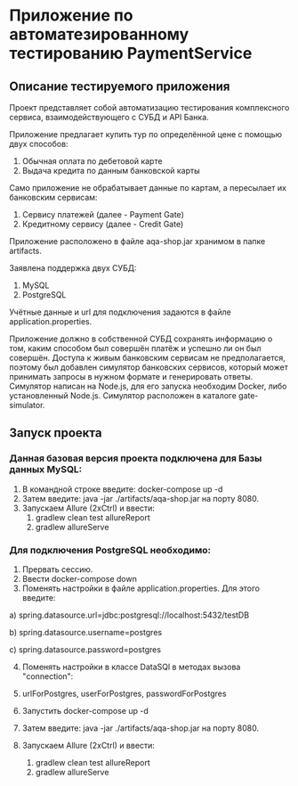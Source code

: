# Приложение по автоматезированному тестированию PaymentService

## Описание тестируемого приложения


Проект представляет собой автоматизацию тестирования комплексного сервиса, 
взаимодействующего с СУБД и API Банка. 

Приложение предлагает купить тур по определённой цене с помощью двух способов:
  1) Обычная оплата по дебетовой карте
  2) Выдача кредита по данным банковской карты

Само приложение не обрабатывает данные по картам, а пересылает их банковским сервисам:
  1) Сервису платежей (далее - Payment Gate)
  2) Кредитному сервису (далее - Credit Gate)

Приложение расположено в файле aqa-shop.jar хранимом в папке artifacts.

Заявлена поддержка двух СУБД:
  1) MySQL
  2) PostgreSQL

Учётные данные и url для подключения задаются в файле application.properties.


Приложение должно в собственной СУБД сохранять информацию о том, 
каким способом был совершён платёж и успешно ли он был совершён.
Доступа к живым банковским сервисам не предполагается, поэтому был добавлен симулятор банковских сервисов, 
который может принимать запросы в нужном формате и генерировать ответы.
Симулятор написан на Node.js, для его запуска необходим Docker, либо установленный Node.js. 
Симулятор расположен в каталоге gate-simulator.



## Запуск проекта

### Данная базовая версия проекта подключена для Базы данных MySQL:
  1. В командной строке введите: docker-compose up -d
  2. Затем введите: java -jar ./artifacts/aqa-shop.jar на порту 8080.
  3. Запускаем Allure (2xCtrl) и ввести: 
       1) gradlew clean test allureReport
       2) gradlew allureServe

### Для подключения PostgreSQL необходимо:
 1. Прервать сессию. 
 2. Ввести docker-compose down
 3. Поменять настройки в файле application.properties. 
 Для этого введите: 
 
  a) spring.datasource.url=jdbc:postgresql://localhost:5432/testDB
  
  b) spring.datasource.username=postgres
  
  c) spring.datasource.password=postgres
  
 4. Поменять настройки в классе DataSQl в методах вызова "connection": 

 6. urlForPostgres, userForPostgres, passwordForPostgres
 7. Запустить docker-compose up -d
 8. Затем введите: java -jar ./artifacts/aqa-shop.jar на порту 8080.
 9. Запускаем Allure (2xCtrl) и ввести: 
       1) gradlew clean test allureReport
       2) gradlew allureServe
 
